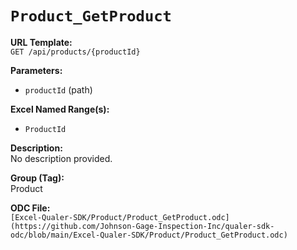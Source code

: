 # `Product_GetProduct`

**URL Template:**  
`GET /api/products/{productId}`

**Parameters:**  
- `productId` (path)

**Excel Named Range(s):**  
- `ProductId`

**Description:**  
No description provided.

**Group (Tag):**  
Product

**ODC File:**  
`[Excel-Qualer-SDK/Product/Product_GetProduct.odc](https://github.com/Johnson-Gage-Inspection-Inc/qualer-sdk-odc/blob/main/Excel-Qualer-SDK/Product/Product_GetProduct.odc)`

